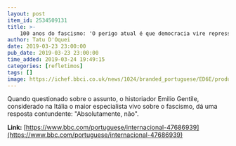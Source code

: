 ```yaml
---
layout: post
item_id: 2534509131
title: >-
    100 anos do fascismo: 'O perigo atual é que democracia vire repressão com apoio popular', diz historiador
author: Tatu D'Oquei
date: 2019-03-23 23:00:00
pub_date: 2019-03-23 23:00:00
time_added: 2019-03-24 19:49:15
categories: [refletimos]
tags: []
image: https://ichef.bbci.co.uk/news/1024/branded_portuguese/ED6E/production/_106028706_benitomussolini1.jpg
---
```


Quando questionado sobre o assunto, o historiador Emilio Gentile, considerado na Itália o maior especialista vivo sobre o fascismo, dá uma resposta contundente: "Absolutamente, não".

**Link:** [https://www.bbc.com/portuguese/internacional-47686939](https://www.bbc.com/portuguese/internacional-47686939)

